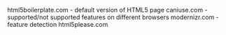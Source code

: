 html5boilerplate.com - default version of HTML5 page
caniuse.com - supported/not supported features on different browsers
modernizr.com - feature detection
html5please.com
